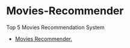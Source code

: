 # Movies-Recommender
Top 5 Movies Recommendation System

- [Movies Recommender.](https://m0vie-recommender.herokuapp.com/)
